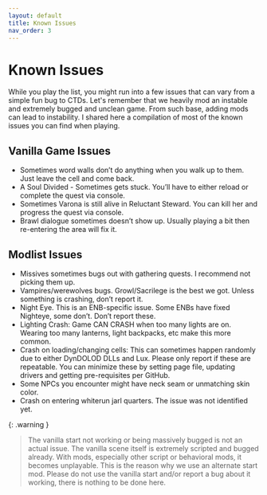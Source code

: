 ```yaml
---
layout: default
title: Known Issues
nav_order: 3
---
```


# Known Issues

While you play the list, you might run into a few issues that can vary from a simple fun bug to CTDs. Let's remember that we heavily mod an instable and extremely bugged and unclean game. From such base, adding mods can lead to instability. I shared here a compilation of most of the known issues you can find when playing.

## Vanilla Game Issues

- Sometimes word walls don’t do anything when you walk up to them. Just leave the cell and come back.
- A Soul Divided - Sometimes gets stuck. You’ll have to either reload or complete the quest via console.
- Sometimes Varona is still alive in Reluctant Steward. You can kill her and progress the quest via console.
- Brawl dialogue sometimes doesn’t show up. Usually playing a bit then re-entering the area will fix it.

## Modlist Issues

- Missives sometimes bugs out with gathering quests. I recommend not picking them up.
- Vampires/werewolves bugs. Growl/Sacrilege is the best we got. Unless something is crashing, don’t report it.
- Night Eye. This is an ENB-specific issue. Some ENBs have fixed Nighteye, some don’t. Don’t report these.
- Lighting Crash: Game CAN CRASH when too many lights are on. Wearing too many lanterns, light backpacks, etc make this more common.
- Crash on loading/changing cells: This can sometimes happen randomly due to either DynDOLOD DLLs and Lux. Please only report if these are repeatable. You can minimize these by setting page file, updating drivers and getting pre-requisites per GitHub.
- Some NPCs you encounter might have neck seam or unmatching skin color.
- Crash on entering whiterun jarl quarters. The issue was not identified yet.

{: .warning }
> The vanilla start not working or being massively bugged is not an actual issue. The vanilla scene itself is extremely scripted and bugged already. With mods, especially other script or behavioral mods, it becomes unplayable. This is the reason why we use an alternate start mod. Please do not use the vanilla start and/or report a bug about it working, there is nothing to be done here.
